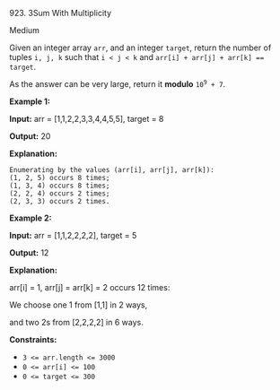 923\. 3Sum With Multiplicity

Medium

Given an integer array `arr`, and an integer `target`, return the number of tuples `i, j, k` such that `i < j < k` and `arr[i] + arr[j] + arr[k] == target`.

As the answer can be very large, return it **modulo** <code>10<sup>9</sup> + 7</code>.

**Example 1:**

**Input:** arr = [1,1,2,2,3,3,4,4,5,5], target = 8

**Output:** 20

**Explanation:**  

    Enumerating by the values (arr[i], arr[j], arr[k]): 
    (1, 2, 5) occurs 8 times; 
    (1, 3, 4) occurs 8 times; 
    (2, 2, 4) occurs 2 times; 
    (2, 3, 3) occurs 2 times.

**Example 2:**

**Input:** arr = [1,1,2,2,2,2], target = 5

**Output:** 12

**Explanation:**  

arr[i] = 1, arr[j] = arr[k] = 2 occurs 12 times: 

We choose one 1 from [1,1] in 2 ways, 

and two 2s from [2,2,2,2] in 6 ways.

**Constraints:**

*   `3 <= arr.length <= 3000`
*   `0 <= arr[i] <= 100`
*   `0 <= target <= 300`